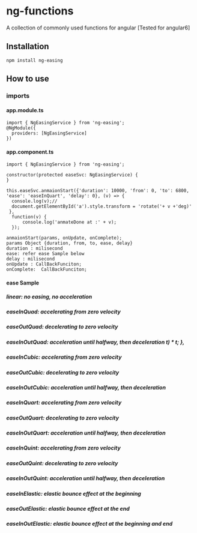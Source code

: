 # ng-functions
A collection of commonly used functions for angular [Tested for angular6]

## Installation
```
npm install ng-easing
```

## How to use

### imports

#### app.module.ts
```
import { NgEasingService } from 'ng-easing';
@NgModule({
  providers: [NgEasingService]
})
```
#### app.component.ts
```
import { NgEasingService } from 'ng-easing';

constructor(protected easeSvc: NgEasingService) {
}

this.easeSvc.anmaionStart({'duration': 10000, 'from': 0, 'to': 6800, 'ease': 'easeInQuart', 'delay': 0}, (v) => {
  console.log(v);//
  document.getElementById('a').style.transform = 'rotate('+ v +'deg)'
 },
  function(v) {
      console.log('anmateDone at :' + v);
  });
```

```
anmaionStart(params, onUpdate, onComplete);
params Object {duration, from, to, ease, delay}
duration : milisecond
ease: refer ease Sample below
delay : milisecond
onUpdate : CallBackFunciton;
onComplete:  CallBackFunciton;
```

#### ease Sample
##### linear: no easing, no acceleration
##### easeInQuad: accelerating from zero velocity
##### easeOutQuad: decelerating to zero velocity
##### easeInOutQuad: acceleration until halfway, then deceleration t) * t; },
##### easeInCubic: accelerating from zero velocity
##### easeOutCubic: decelerating to zero velocity
##### easeInOutCubic: acceleration until halfway, then deceleration
##### easeInQuart: accelerating from zero velocity
##### easeOutQuart: decelerating to zero velocity
##### easeInOutQuart: acceleration until halfway, then deceleration
##### easeInQuint: accelerating from zero velocity
##### easeOutQuint: decelerating to zero velocity
##### easeInOutQuint: acceleration until halfway, then deceleration
##### easeInElastic: elastic bounce effect at the beginning
##### easeOutElastic: elastic bounce effect at the end
##### easeInOutElastic: elastic bounce effect at the beginning and end

